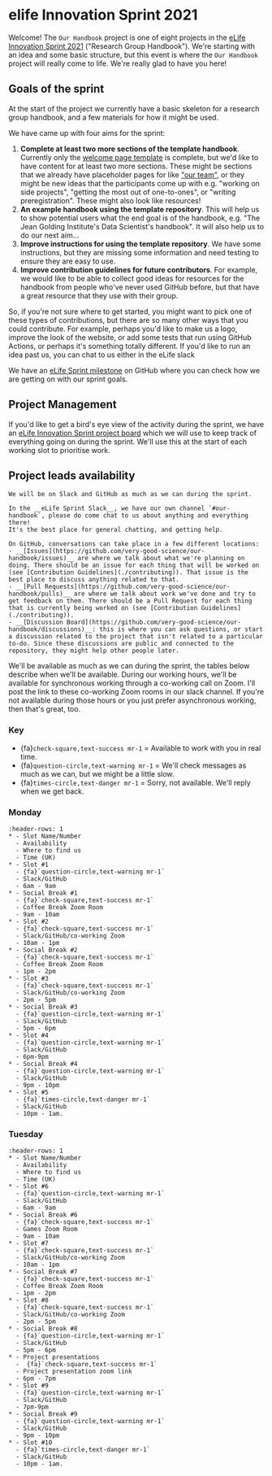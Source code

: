 # elife Innovation Sprint 2021

Welcome!
The `Our Handbook` project is one of eight projects in the [eLife Innovation Sprint 2021](https://sprint.elifesciences.org/projects2021/) ("Research Group Handbook").
We're starting with an idea and some basic structure, but this event is where the `Our Handbook` project will really come to life.
We're really glad to have you here!

## Goals of the sprint 
At the start of the project we currently have a basic skeleton for a research group handbook, and a few materials for how it might be used.

We have came up with four aims for the sprint:
1. **Complete at least two more sections of the template handbook**. Currently only the [welcome page template](../template/welcome) is complete, but we'd like to have content for at least two more sections. These might be sections that we already have placeholder pages for like ["our team"](../template/our-team/index), or they might be new ideas that the participants come up with e.g. "working on side projects", "getting the most out of one-to-ones", or "writing  preregistration". These might also look like resources!
2. **An example handbook using the template repository**. This will help us to show potential users what the end goal is of the handbook, e.g. "The Jean Golding Institute's Data Scientist's handbook". It will also help us to do our next aim...
3. **Improve instructions for using the template repository**. We have some instructions, but they are missing some information and need testing to ensure they are easy to use.
4. **Improve contribution guidelines for future contributors**. For example, we would like to be able to collect good ideas for resources for the handbook from people who've never used GitHub before, but that have a great resource that they use with their group.

So, if you're not sure where to get started, you might want to pick one of these types of contributions, but there are so many other ways that you could contribute.
For example, perhaps you'd like to make us a logo, improve the look of the website, or add some tests that run using GitHub Actions, or perhaps it's something totally different. 
If you'd like to run an idea past us, you can chat to us either in the eLife slack

We have an [eLife Sprint milestone](https://github.com/very-good-science/our-handbook/issues/26) on GitHub where you can check how we are getting on with our sprint goals.

## Project Management
If you'd like to get a bird's eye view of the activity during the sprint, we have an [eLife Innovation Sprint project board](https://github.com/very-good-science/our-handbook/projects/1) which we will use to keep track of everything going on during the sprint.
We'll use this at the start of each working slot to prioritise work.

## Project leads availability

```{admonition} How to contact us
We will be on Slack and GitHub as much as we can during the sprint.

In the __eLife Sprint Slack__, we have our own channel `#our-handbook`, please do come chat to us about anything and everything there! 
It's the best place for general chatting, and getting help. 

On GitHub, conversations can take place in a few different locations:
- __[Issues](https://github.com/very-good-science/our-handbook/issues)__ are where we talk about what we're planning on doing. There should be an issue for each thing that will be worked on (see [Contribution Guidelines](./contributing)). That issue is the best place to discuss anything related to that.
- __[Pull Requests](https://github.com/very-good-science/our-handbook/pulls)__ are where we talk about work we've done and try to get feedback on them. There should be a Pull Request for each thing that is currently being worked on (see [Contribution Guidelines](./contributing)). 
- __[Discussion Board](https://github.com/very-good-science/our-handbook/discussions)__: this is where you can ask questions, or start a discussion related to the project that isn't related to a particular to-do. Since these discussions are public and connected to the repository, they might help other people later.
```

We'll be available as much as we can during the sprint, the tables below describe when we'll be available.
During our working hours, we'll be available for synchronous working through a co-working call on Zoom. 
I'll post the link to these co-working Zoom rooms in our slack channel.
If you're not available during those hours or you just prefer asynchronous working, then that's great, too.

### Key
- {fa}`check-square,text-success mr-1` = Available to work with you in real time.
- {fa}`question-circle,text-warning mr-1` = We'll check messages as much as we can, but we might be a little slow.
- {fa}`times-circle,text-danger mr-1` = Sorry, not available. We'll reply when we get back.

### Monday

```{list-table} 
:header-rows: 1
* - Slot Name/Number
  - Availability
  - Where to find us
  - Time (UK)
* - Slot #1
  - {fa}`question-circle,text-warning mr-1`
  - Slack/GitHub
  - 6am - 9am
* - Social Break #1
  - {fa}`check-square,text-success mr-1`
  - Coffee Break Zoom Room
  - 9am - 10am
* - Slot #2
  - {fa}`check-square,text-success mr-1`
  - Slack/GitHub/co-working Zoom
  - 10am - 1pm
* - Social Break #2
  - {fa}`check-square,text-success mr-1`
  - Coffee Break Zoom Room
  - 1pm - 2pm
* - Slot #3
  - {fa}`check-square,text-success mr-1`
  - Slack/GitHub/co-working Zoom
  - 2pm - 5pm
* - Social Break #3
  - {fa}`question-circle,text-warning mr-1`
  - Slack/GitHub
  - 5pm - 6pm
* - Slot #4
  - {fa}`question-circle,text-warning mr-1`
  - Slack/GitHub
  - 6pm-9pm
* - Social Break #4
  - {fa}`question-circle,text-warning mr-1`
  - Slack/GitHub
  - 9pm - 10pm
* - Slot #5
  - {fa}`times-circle,text-danger mr-1`
  - Slack/GitHub
  - 10pm - 1am.
```

### Tuesday

```{list-table} 
:header-rows: 1
* - Slot Name/Number
  - Availability
  - Where to find us
  - Time (UK)
* - Slot #6
  - {fa}`question-circle,text-warning mr-1`
  - Slack/GitHub
  - 6am - 9am
* - Social Break #6
  - {fa}`check-square,text-success mr-1`
  - Games Zoom Room
  - 9am - 10am
* - Slot #7
  - {fa}`check-square,text-success mr-1`
  - Slack/GitHub/co-working Zoom
  - 10am - 1pm
* - Social Break #7
  - {fa}`check-square,text-success mr-1`
  - Coffee Break Zoom Room
  - 1pm - 2pm
* - Slot #8
  - {fa}`check-square,text-success mr-1`
  - Slack/GitHub/co-working Zoom
  - 2pm - 5pm
* - Social Break #8
  - {fa}`question-circle,text-warning mr-1`
  - Slack/GitHub
  - 5pm - 6pm
* - Project presentations
  -  {fa}`check-square,text-success mr-1`
  - Project presentation zoom link
  - 6pm - 7pm
* - Slot #9
  - {fa}`question-circle,text-warning mr-1`
  - Slack/GitHub
  - 7pm-9pm
* - Social Break #9
  - {fa}`question-circle,text-warning mr-1`
  - Slack/GitHub
  - 9pm - 10pm
* - Slot #10
  - {fa}`times-circle,text-danger mr-1`
  - Slack/GitHub
  - 10pm - 1am.
```